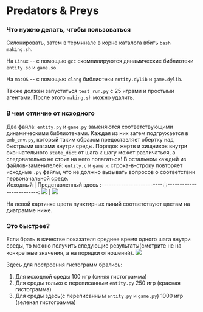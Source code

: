 # Predators & Preys
### Что нужно делать, чтобы пользоваться
Склонировать, затем в терминале в корне каталога вбить `bash making.sh`. 

На `Linux` -- с помощью `gcc` скомпилируются динамические библиотеки `entity.so` и `game.so`.

На `macOS` -- с помощью `clang` библиотеки `entity.dylib` и `game.dylib`. 

Также должен запуститься `test_run.py` с 25 играми и простыми агентами. После этого `making.sh` можно удалить.

### В чем отличие от исходного
Два файла: `entity.py` и `game.py` заменяются соответствующими динамическими библиотеками. Каждая из них затем подгружается в `emb_env.py`, который таким образом предоставляет обертку над быстрыми шагами внутри среды. Порядок жертв и хищников внутри окончательного `state_dict` от шага к шагу может различаться, а следовательно не стоит на него полагаться! В остальном каждый из файлов-заменителей: `entity.c` и `game.c` строка-в-строку повторяет исходные `.py` файлы, что не должно вызывать вопросов о соответствии первоначальной среде.  
Исходный            |  Представленный здесь
:-------------------------:|:-------------------------:
![](https://github.com/rtyasdf/Predators-and-Preys/blob/v2/images/default_scheme.jpg)  |  ![](https://github.com/rtyasdf/Predators-and-Preys/blob/v2/images/new_scheme.jpg)

На левой картинке цвета пунктирных линий соответствуют цветам на диаграмме ниже.

### Это быстрее?
Если брать в качестве показателя среднее время одного шага внутри среды, то можно получить следующие результаты(смотрите не на конкретные значения, а на порядки отношений).
![](https://github.com/rtyasdf/Predators-and-Preys/blob/v2/images/hist10.png)

Здесь для построения гистограмм брались:
1. Для исходной среды 100 игр (синяя гистограмма)
2. Для среды только c переписанным `entity.py` 250 игр (красная гистограмма)
3. Для среды здесь(с переписанным `entity.py` и `game.py`) 1000 игр (зеленая гистограмма)
